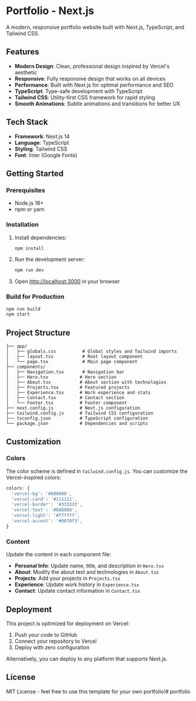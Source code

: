 # Portfolio - Next.js

A modern, responsive portfolio website built with Next.js, TypeScript, and Tailwind CSS.

## Features

- **Modern Design**: Clean, professional design inspired by Vercel's aesthetic
- **Responsive**: Fully responsive design that works on all devices
- **Performance**: Built with Next.js for optimal performance and SEO
- **TypeScript**: Type-safe development with TypeScript
- **Tailwind CSS**: Utility-first CSS framework for rapid styling
- **Smooth Animations**: Subtle animations and transitions for better UX

## Tech Stack

- **Framework**: Next.js 14
- **Language**: TypeScript
- **Styling**: Tailwind CSS
- **Font**: Inter (Google Fonts)

## Getting Started

### Prerequisites

- Node.js 18+ 
- npm or yarn

### Installation

1. Install dependencies:
   ```bash
   npm install
   ```

2. Run the development server:
   ```bash
   npm run dev
   ```

3. Open [http://localhost:3000](http://localhost:3000) in your browser

### Build for Production

```bash
npm run build
npm start
```

## Project Structure

```
├── app/
│   ├── globals.css          # Global styles and Tailwind imports
│   ├── layout.tsx           # Root layout component
│   └── page.tsx             # Main page component
├── components/
│   ├── Navigation.tsx       # Navigation bar
│   ├── Hero.tsx            # Hero section
│   ├── About.tsx           # About section with technologies
│   ├── Projects.tsx        # Featured projects
│   ├── Experience.tsx      # Work experience and stats
│   ├── Contact.tsx         # Contact section
│   └── Footer.tsx          # Footer component
├── next.config.js          # Next.js configuration
├── tailwind.config.js      # Tailwind CSS configuration
├── tsconfig.json           # TypeScript configuration
└── package.json            # Dependencies and scripts
```

## Customization

### Colors

The color scheme is defined in `tailwind.config.js`. You can customize the Vercel-inspired colors:

```javascript
colors: {
  'vercel-bg': '#000000',
  'vercel-card': '#111111',
  'vercel-border': '#333333',
  'vercel-text': '#888888',
  'vercel-light': '#ffffff',
  'vercel-accent': '#0070f3',
}
```

### Content

Update the content in each component file:

- **Personal Info**: Update name, title, and description in `Hero.tsx`
- **About**: Modify the about text and technologies in `About.tsx`
- **Projects**: Add your projects in `Projects.tsx`
- **Experience**: Update work history in `Experience.tsx`
- **Contact**: Update contact information in `Contact.tsx`

## Deployment

This project is optimized for deployment on Vercel:

1. Push your code to GitHub
2. Connect your repository to Vercel
3. Deploy with zero configuration

Alternatively, you can deploy to any platform that supports Next.js.

## License

MIT License - feel free to use this template for your own portfolio!#   p o r t f o l i o  
 